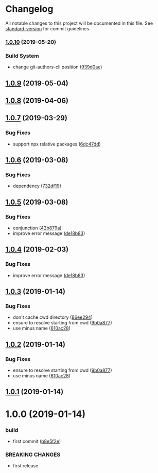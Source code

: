 # Changelog

All notable changes to this project will be documented in this file. See [standard-version](https://github.com/conventional-changelog/standard-version) for commit guidelines.

### [1.0.10](https://github.com/Kikobeats/require-one-of/compare/v1.0.9...v1.0.10) (2019-05-20)


### Build System

* change git-authors-cli position ([939d0ae](https://github.com/Kikobeats/require-one-of/commit/939d0ae))



## [1.0.9](https://github.com/Kikobeats/require-one-of/compare/v1.0.8...v1.0.9) (2019-05-04)



<a name="1.0.8"></a>
## [1.0.8](https://github.com/Kikobeats/require-one-of/compare/v1.0.7...v1.0.8) (2019-04-06)



<a name="1.0.7"></a>
## [1.0.7](https://github.com/Kikobeats/require-one-of/compare/v1.0.6...v1.0.7) (2019-03-29)


### Bug Fixes

* support npx relative packages ([6dc47dd](https://github.com/Kikobeats/require-one-of/commit/6dc47dd))



<a name="1.0.6"></a>
## [1.0.6](https://github.com/Kikobeats/require-one-of/compare/v1.0.5...v1.0.6) (2019-03-08)


### Bug Fixes

* dependency ([732df19](https://github.com/Kikobeats/require-one-of/commit/732df19))



<a name="1.0.5"></a>
## [1.0.5](https://github.com/Kikobeats/require-one-of/compare/v1.0.3...v1.0.5) (2019-03-08)


### Bug Fixes

* conjunction ([42b879a](https://github.com/Kikobeats/require-one-of/commit/42b879a))
* improve error message ([de18b83](https://github.com/Kikobeats/require-one-of/commit/de18b83))



<a name="1.0.4"></a>
## [1.0.4](https://github.com/Kikobeats/require-one-of/compare/v1.0.3...v1.0.4) (2019-02-03)


### Bug Fixes

* improve error message ([de18b83](https://github.com/Kikobeats/require-one-of/commit/de18b83))



<a name="1.0.3"></a>
## [1.0.3](https://github.com/Kikobeats/require-one-of/compare/v1.0.1...v1.0.3) (2019-01-14)


### Bug Fixes

* don't cache cwd directory ([86ee294](https://github.com/Kikobeats/require-one-of/commit/86ee294))
* ensure to resolve starting from cwd ([9b0a877](https://github.com/Kikobeats/require-one-of/commit/9b0a877))
* use minus name ([610ac28](https://github.com/Kikobeats/require-one-of/commit/610ac28))



<a name="1.0.2"></a>
## [1.0.2](https://github.com/Kikobeats/require-one-of/compare/v1.0.1...v1.0.2) (2019-01-14)


### Bug Fixes

* ensure to resolve starting from cwd ([9b0a877](https://github.com/Kikobeats/require-one-of/commit/9b0a877))
* use minus name ([610ac28](https://github.com/Kikobeats/require-one-of/commit/610ac28))



<a name="1.0.1"></a>
## [1.0.1](https://github.com/Kikobeats/require-one-of/compare/v1.0.0...v1.0.1) (2019-01-14)



<a name="1.0.0"></a>
# 1.0.0 (2019-01-14)


### build

* first commit ([b8e5f2e](https://github.com/Kikobeats/require-one-of/commit/b8e5f2e))


### BREAKING CHANGES

* first release
